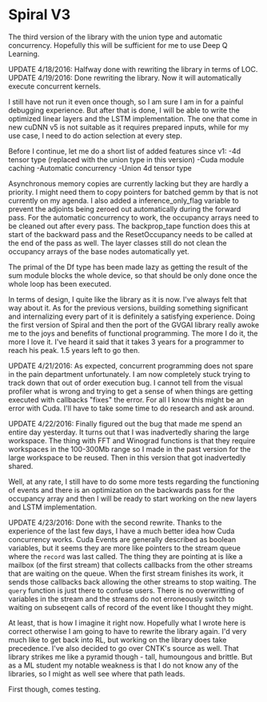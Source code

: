 # Spiral V3

The third version of the library with the union type and automatic concurrency. Hopefully this will be sufficient for me to use Deep Q Learning.

UPDATE 4/18/2016: Halfway done with rewriting the library in terms of LOC.
UPDATE 4/19/2016: Done rewriting the library. Now it will automatically execute concurrent kernels.

I still have not run it even once though, so I am sure I am in for a painful debugging experience. But after that is done, I will be able to write the optimized linear layers and the LSTM implementation. The one that come in new cuDNN v5 is not suitable as it requires prepared inputs, while for my use case, I need to do action selection at every step.

Before I continue, let me do a short list of added features since v1:
-4d tensor type (replaced with the union type in this version)
-Cuda module caching
-Automatic concurrency
-Union 4d tensor type

Asynchronous memory copies are currently lacking but they are hardly a priority. I might need them to copy pointers for batched gemm by that is not currently on my agenda. I also added a inference_only_flag variable to prevent the adjoints being zeroed out automatically during the forward pass. For the automatic concurrency to work, the occupancy arrays need to be cleaned out after every pass. The backprop_tape function does this at start of the backward pass and the ResetOccupancy needs to be called at the end of the pass as well. The layer classes still do not clean the occupancy arrays of the base nodes automatically yet.

The primal of the Df type has been made lazy as getting the result of the sum module blocks the whole device, so that should be only done once the whole loop has been executed.

In terms of design, I quite like the library as it is now. I've always felt that way about it. As for the previous versions, building something significant and internalizing every part of it is definitely a satisfying experience. Doing the first version of Spiral and then the port of the GVGAI library really awoke me to the joys and benefits of functional programming. The more I do it, the more I love it. I've heard it said that it takes 3 years for a programmer to reach his peak. 1.5 years left to go then.

UPDATE 4/21/2016: As expected, concurrent programming does not spare in the pain department unfortunately. I am now completely stuck trying to track down that out of order execution bug. I cannot tell from the visual profiler what is wrong and trying to get a sense of when things are getting executed with callbacks "fixes" the error. For all I know this might be an error with Cuda. I'll have to take some time to do research and ask around.

UPDATE 4/22/2016: Finally figured out the bug that made me spend an entire day yesterday. It turns out that I was inadvertedly sharing the large workspace. The thing with FFT and Winograd functions is that they require workspaces in the 100-300Mb range so I made in the past version for the large workspace to be reused. Then in this version that got inadvertedly shared.

Well, at any rate, I still have to do some more tests regarding the functioning of events and there is an optimization on the backwards pass for the occupancy array and then I will be ready to start working on the new layers and LSTM implementation.

UPDATE 4/23/2016: Done with the second rewrite. Thanks to the experience of the last few days, I have a much better idea how Cuda concurrency works. Cuda Events are generally described as boolean variables, but it seems they are more like pointers to the stream queue where the `record` was last called. The thing they are pointing at is like a mailbox (of the first stream) that collects callbacks from the other streams that are waiting on the queue. When the first stream finishes its work, it sends those callbacks back allowing the other streams to stop waiting. The `query` function is just there to confuse users. There is no overwritting of variables in the stream and the streams do not erroneously switch to waiting on subseqent calls of record of the event like I thought they might.

At least, that is how I imagine it right now. Hopefully what I wrote here is correct otherwise I am going to have to rewrite the library again. I'd very much like to get back into RL, but working on the library does take precedence. I've also decided to go over CNTK's source as well. That library strikes me like a pyramid though - tall, humoungous and brittle. But as a ML student my notable weakness is that I do not know any of the libraries, so I might as well see where that path leads.

First though, comes testing.